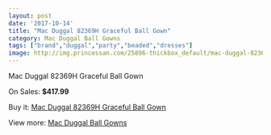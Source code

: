 ```yaml
---
layout: post
date: '2017-10-14'
title: "Mac Duggal 82369H Graceful Ball Gown"
category: Mac Duggal Ball Gowns
tags: ["brand","duggal","party","beaded","dresses"]
image: http://img.princessan.com/25896-thickbox_default/mac-duggal-82369h-graceful-ball-gown.jpg
---
```

Mac Duggal 82369H Graceful Ball Gown

On Sales: **$417.99**
<a href="https://www.princessan.com/en/11923-mac-duggal-82369h-graceful-ball-gown.html"><amp-img layout="responsive" width="600" height="600" src="//img.princessan.com/25896-thickbox_default/mac-duggal-82369h-graceful-ball-gown.jpg" alt="Mac Duggal 82369H Graceful Ball Gown 0" /></a>
<a href="https://www.princessan.com/en/11923-mac-duggal-82369h-graceful-ball-gown.html"><amp-img layout="responsive" width="600" height="600" src="//img.princessan.com/25898-thickbox_default/mac-duggal-82369h-graceful-ball-gown.jpg" alt="Mac Duggal 82369H Graceful Ball Gown 1" /></a>
<a href="https://www.princessan.com/en/11923-mac-duggal-82369h-graceful-ball-gown.html"><amp-img layout="responsive" width="600" height="600" src="//img.princessan.com/25897-thickbox_default/mac-duggal-82369h-graceful-ball-gown.jpg" alt="Mac Duggal 82369H Graceful Ball Gown 2" /></a>

Buy it: [Mac Duggal 82369H Graceful Ball Gown](https://www.princessan.com/en/11923-mac-duggal-82369h-graceful-ball-gown.html "Mac Duggal 82369H Graceful Ball Gown")

View more: [Mac Duggal Ball Gowns](https://www.princessan.com/en/84- "Mac Duggal Ball Gowns")